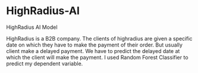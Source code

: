 # HighRadius-AI
HighRadius AI Model

HighRadius is a B2B company. The clients of highradius are given a specific date on which they have to make the payment of their order. But usually client make a delayed payment.
We have to predict the delayed date at which the client will make the payment. I used Random Forest Classifier to predict my dependent variable.
